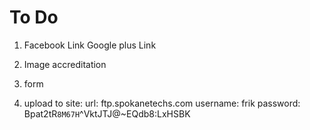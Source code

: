 # To Do

1. Facebook Link
	Google plus Link

3. Image accreditation
4. form


5. upload to site:
	url: ftp.spokanetechs.com
	username: frik
	password: Bpat2tR`8M67H`^VktJTJ@~EQdb8:LxHSBK
